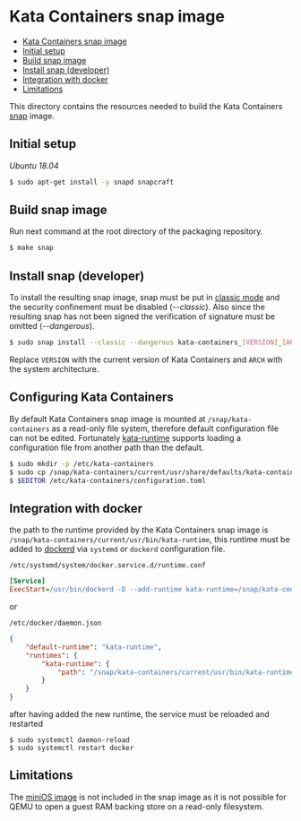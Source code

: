 # Kata Containers snap image

* [Kata Containers snap image](#kata-containers-snap-image)
* [Initial setup](#initial-setup)
* [Build snap image](#build-snap-image)
* [Install snap (developer)](#install-snap-developer)
* [Integration with docker](#integration-with-docker)
* [Limitations](#limitations)

This directory contains the resources needed to build the Kata Containers
[snap][1] image.

## Initial setup

*Ubuntu 18.04*

```sh
$ sudo apt-get install -y snapd snapcraft
```

## Build snap image

Run next command at the root directory of the packaging repository.

```sh
$ make snap
```

## Install snap (developer)

To install the resulting snap image, snap must be put in [classic mode][3] and the
security confinement must be disabled (*--classic*). Also since the resulting snap
has not been signed the verification of signature must be omitted (*--dangerous*).

```sh
$ sudo snap install --classic --dangerous kata-containers_[VERSION]_[ARCH].snap
```

Replace `VERSION` with the current version of Kata Containers and `ARCH` with
the system architecture.

## Configuring Kata Containers ##

By default Kata Containers snap image is mounted at `/snap/kata-containers` as a
read-only file system, therefore default configuration file can not be edited.
Fortunately [kata-runtime][4] supports loading a configuration file from another
path than the default.

```sh
$ sudo mkdir -p /etc/kata-containers
$ sudo cp /snap/kata-containers/current/usr/share/defaults/kata-containers/configuration.toml /etc/kata-containers/
$ $EDITOR /etc/kata-containers/configuration.toml
```

## Integration with docker ##

the path to the runtime provided by the Kata Containers snap image is
`/snap/kata-containers/current/usr/bin/kata-runtime`, this runtime must be added to
[dockerd][5] via `systemd` or `dockerd` configuration file.

`/etc/systemd/system/docker.service.d/runtime.conf`

```ini
[Service]
ExecStart=/usr/bin/dockerd -D --add-runtime kata-runtime=/snap/kata-containers/current/usr/bin/kata-runtime --default-runtime=kata-runtime
```

or

`/etc/docker/daemon.json`

```json
{
	"default-runtime": "kata-runtime",
	"runtimes": {
		"kata-runtime": {
			"path": "/snap/kata-containers/current/usr/bin/kata-runtime"
		}
	}
}
```

after having added the new runtime, the service must be reloaded and restarted

```
$ sudo systemctl daemon-reload
$ sudo systemctl restart docker
```

## Limitations

The [miniOS image][2] is not included in the snap image as it is not possible for
QEMU to open a guest RAM backing store on a read-only filesystem.

[1]: https://docs.snapcraft.io/snaps/intro
[2]: https://github.com/kata-containers/documentation/blob/master/architecture.md#root-filesystem-image
[3]: https://docs.snapcraft.io/reference/confinement#classic
[4]: https://github.com/kata-containers/runtime
[5]: https://docs.docker.com/engine/reference/commandline/dockerd
